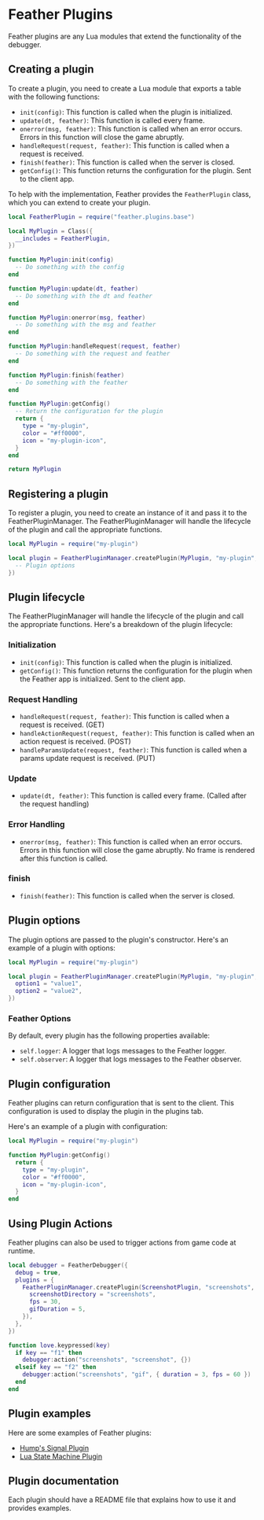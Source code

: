 # Feather Plugins

Feather plugins are any Lua modules that extend the functionality of the debugger.

## Creating a plugin

To create a plugin, you need to create a Lua module that exports a table with the following functions:

- `init(config)`: This function is called when the plugin is initialized.
- `update(dt, feather)`: This function is called every frame.
- `onerror(msg, feather)`: This function is called when an error occurs. Errors in this function will close the game abruptly.
- `handleRequest(request, feather)`: This function is called when a request is received.
- `finish(feather)`: This function is called when the server is closed.
- `getConfig()`: This function returns the configuration for the plugin. Sent to the client app.

To help with the implementation, Feather provides the `FeatherPlugin` class, which you can extend to create your plugin.

```lua
local FeatherPlugin = require("feather.plugins.base")

local MyPlugin = Class({
  __includes = FeatherPlugin,
})

function MyPlugin:init(config)
  -- Do something with the config
end

function MyPlugin:update(dt, feather)
  -- Do something with the dt and feather
end

function MyPlugin:onerror(msg, feather)
  -- Do something with the msg and feather
end

function MyPlugin:handleRequest(request, feather)
  -- Do something with the request and feather
end

function MyPlugin:finish(feather)
  -- Do something with the feather
end

function MyPlugin:getConfig()
  -- Return the configuration for the plugin
  return {
    type = "my-plugin",
    color = "#ff0000",
    icon = "my-plugin-icon",
  }
end

return MyPlugin
```

## Registering a plugin

To register a plugin, you need to create an instance of it and pass it to the FeatherPluginManager. The FeatherPluginManager will handle the lifecycle of the plugin and call the appropriate functions.

```lua
local MyPlugin = require("my-plugin")

local plugin = FeatherPluginManager.createPlugin(MyPlugin, "my-plugin", {
  -- Plugin options
})
```

## Plugin lifecycle

The FeatherPluginManager will handle the lifecycle of the plugin and call the appropriate functions. Here's a breakdown of the plugin lifecycle:

### Initialization

- `init(config)`: This function is called when the plugin is initialized.
- `getConfig()`: This function returns the configuration for the plugin when the Feather app is initialized. Sent to the client app.

### Request Handling

- `handleRequest(request, feather)`: This function is called when a request is received. (GET)
- `handleActionRequest(request, feather)`: This function is called when an action request is received. (POST)
- `handleParamsUpdate(request, feather)`: This function is called when a params update request is received. (PUT)

### Update

- `update(dt, feather)`: This function is called every frame. (Called after the request handling)

### Error Handling

- `onerror(msg, feather)`: This function is called when an error occurs. Errors in this function will close the game abruptly. No frame is rendered after this function is called.

### finish

- `finish(feather)`: This function is called when the server is closed.

## Plugin options

The plugin options are passed to the plugin's constructor. Here's an example of a plugin with options:

```lua
local MyPlugin = require("my-plugin")

local plugin = FeatherPluginManager.createPlugin(MyPlugin, "my-plugin", {
  option1 = "value1",
  option2 = "value2",
})
```

### Feather Options

By default, every plugin has the following properties available:

- `self.logger`: A logger that logs messages to the Feather logger.
- `self.observer`: A logger that logs messages to the Feather observer.

## Plugin configuration

Feather plugins can return configuration that is sent to the client. This configuration is used to display the plugin in the plugins tab.

Here's an example of a plugin with configuration:

```lua
local MyPlugin = require("my-plugin")

function MyPlugin:getConfig()
  return {
    type = "my-plugin",
    color = "#ff0000",
    icon = "my-plugin-icon",
  }
end
```

## Using Plugin Actions

Feather plugins can also be used to trigger actions from game code at runtime.

```lua
local debugger = FeatherDebugger({
  debug = true,
  plugins = {
    FeatherPluginManager.createPlugin(ScreenshotPlugin, "screenshots", {
      screenshotDirectory = "screenshots",
      fps = 30,
      gifDuration = 5,
    }),
  },
})

function love.keypressed(key)
  if key == "f1" then
    debugger:action("screenshots", "screenshot", {})
  elseif key == "f2" then
    debugger:action("screenshots", "gif", { duration = 3, fps = 60 })
  end
end
```

## Plugin examples

Here are some examples of Feather plugins:

- [Hump's Signal Plugin](../src-lua/plugins/hump/signal/README.md)
- [Lua State Machine Plugin](../src-lua/plugins/lua-state-machine/README.md)

## Plugin documentation

Each plugin should have a README file that explains how to use it and provides examples.
